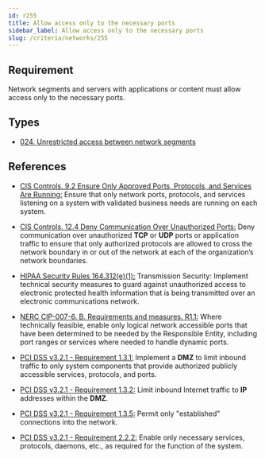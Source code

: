 ```yaml
---
id: r255
title: Allow access only to the necessary ports
sidebar_label: Allow access only to the necessary ports
slug: /criteria/networks/255
---
```


## Requirement

Network segments and servers with applications or content must allow access
only to the necessary ports.

## Types

- [024. Unrestricted access between network segments](https://fluidattacks.com/products/rules/findings/024/)

## References

- [CIS Controls. 9.2 Ensure Only Approved Ports, Protocols, and Services Are Running:](https://www.cisecurity.org/controls/)
Ensure that only network ports, protocols, and services listening on a system
with validated business needs are running on each system.

- [CIS Controls. 12.4 Deny Communication Over Unauthorized Ports:](https://www.cisecurity.org/controls/)
Deny communication over unauthorized **TCP** or **UDP** ports or application
traffic to ensure that only authorized protocols are allowed to cross the
network boundary in or out of the network at each of the organization’s
network boundaries.

- [HIPAA Security Rules 164.312(e)(1):](https://www.law.cornell.edu/cfr/text/45/164.312)
Transmission Security: Implement technical security measures to guard against
unauthorized access to electronic protected health information that is being
transmitted over an electronic communications network.

- [NERC CIP-007-6. B. Requirements and measures. R1.1:](https://www.nerc.com/pa/Stand/Reliability%20Standards/CIP-007-6.pdf)
Where technically feasible, enable only logical network accessible ports that
have been determined to be needed by the Responsible Entity, including port
ranges or services where needed to handle dynamic ports.

- [PCI DSS v3.2.1 - Requirement 1.3.1:](https://www.pcisecuritystandards.org/documents/PCI_DSS_v3-2-1.pdf)
Implement a **DMZ** to limit inbound traffic to only system components that
provide authorized publicly accessible services, protocols, and ports.

- [PCI DSS v3.2.1 - Requirement 1.3.2:](https://www.pcisecuritystandards.org/documents/PCI_DSS_v3-2-1.pdf)
Limit inbound Internet traffic to **IP** addresses within the **DMZ**.

- [PCI DSS v3.2.1 - Requirement 1.3.5:](https://www.pcisecuritystandards.org/documents/PCI_DSS_v3-2-1.pdf)
Permit only "established" connections into the network.

- [PCI DSS v3.2.1 - Requirement 2.2.2:](https://www.pcisecuritystandards.org/documents/PCI_DSS_v3-2-1.pdf)
Enable only necessary services, protocols, daemons, etc., as required
for the function of the system.

